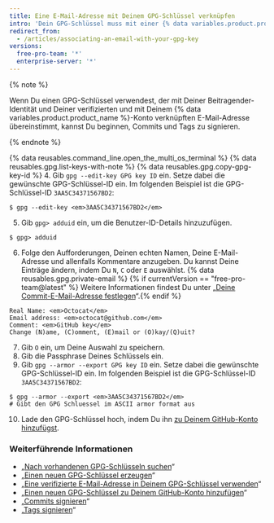 ```yaml
---
title: Eine E-Mail-Adresse mit Deinem GPG-Schlüssel verknüpfen
intro: 'Dein GPG-Schlüssel muss mit einer {% data variables.product.product_name %}-verifizierten E-Mail-Adresse verknüpft werden, die mit Deiner Beitragender-Identität übereinstimmt.'
redirect_from:
  - /articles/associating-an-email-with-your-gpg-key
versions:
  free-pro-team: '*'
  enterprise-server: '*'
---
```


{% note %}

Wenn Du einen GPG-Schlüssel verwendest, der mit Deiner Beitragender-Identität und Deiner verifizierten und mit Deinem {% data variables.product.product_name %}-Konto verknüpften E-Mail-Adresse übereinstimmt, kannst Du beginnen, Commits und Tags zu signieren.

{% endnote %}

{% data reusables.command_line.open_the_multi_os_terminal %}
{% data reusables.gpg.list-keys-with-note %}
{% data reusables.gpg.copy-gpg-key-id %}
4. Gib `gpg --edit-key GPG key ID` ein. Setze dabei die gewünschte GPG-Schlüssel-ID ein. Im folgenden Beispiel ist die GPG-Schlüssel-ID `3AA5C34371567BD2`:
  ```shell
  $ gpg --edit-key <em>3AA5C34371567BD2</em>
  ```
5. Gib `gpg> adduid` ein, um die Benutzer-ID-Details hinzuzufügen.
  ```shell
  $ gpg> adduid
  ```
6. Folge den Aufforderungen, Deinen echten Namen, Deine E-Mail-Adresse und allenfalls Kommentare anzugeben. Du kannst Deine Einträge ändern, indem Du `N`, `C` oder `E` auswählst. {% data reusables.gpg.private-email %} {% if currentVersion == "free-pro-team@latest" %} Weitere Informationen findest Du unter „[Deine Commit-E-Mail-Adresse festlegen](/articles/setting-your-commit-email-address)“.{% endif %}
  ```shell
  Real Name: <em>Octocat</em>
  Email address: <em>octocat@github.com</em>
  Comment: <em>GitHub key</em>
  Change (N)ame, (C)omment, (E)mail or (O)kay/(Q)uit?
  ```
7. Gib `O` ein, um Deine Auswahl zu speichern.
8. Gib die Passphrase Deines Schlüssels ein.
9. Gib `gpg --armor --export GPG key ID` ein. Setze dabei die gewünschte GPG-Schlüssel-ID ein. Im folgenden Beispiel ist die GPG-Schlüssel-ID `3AA5C34371567BD2`:
  ```shell
  $ gpg --armor --export <em>3AA5C34371567BD2</em>
  # Gibt den GPG Schluessel im ASCII armor format aus
  ```
10. Lade den GPG-Schlüssel hoch, indem Du ihn [zu Deinem GitHub-Konto hinzufügst](/articles/adding-a-new-gpg-key-to-your-github-account).

### Weiterführende Informationen

- „[Nach vorhandenen GPG-Schlüsseln suchen](/articles/checking-for-existing-gpg-keys)“
- „[Einen neuen GPG-Schlüssel erzeugen](/articles/generating-a-new-gpg-key)“
- „[Eine verifizierte E-Mail-Adresse in Deinem GPG-Schlüssel verwenden](/articles/using-a-verified-email-address-in-your-gpg-key)“
- „[Einen neuen GPG-Schlüssel zu Deinem GitHub-Konto hinzufügen](/articles/adding-a-new-gpg-key-to-your-github-account)“
- „[Commits signieren](/articles/signing-commits)“
- „[Tags signieren](/articles/signing-tags)“
